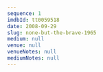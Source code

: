 ```yaml
---
sequence: 1
imdbId: tt0059518
date: 2008-09-29
slug: none-but-the-brave-1965
medium: null
venue: null
venueNotes: null
mediumNotes: null
---
```


